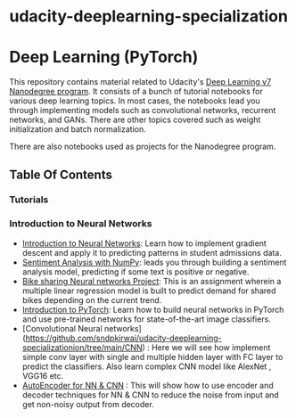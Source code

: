 # udacity-deeplearning-specialization

# Deep Learning (PyTorch)

This repository contains material related to Udacity's [Deep Learning v7 Nanodegree program](https://www.udacity.com/course/deep-learning-nanodegree--nd101). It consists of a bunch of tutorial notebooks for various deep learning topics. In most cases, the notebooks lead you through implementing models such as convolutional networks, recurrent networks, and GANs. There are other topics covered such as weight initialization and batch normalization.

There are also notebooks used as projects for the Nanodegree program.


## Table Of Contents

### Tutorials

### Introduction to Neural Networks

* [Introduction to Neural Networks](https://github.com/sndpkirwai/udacity-deeplearning-specializationion/tree/main/intro-neural-networks): Learn how to implement gradient descent and apply it to predicting patterns in student admissions data.
* [Sentiment Analysis with NumPy](https://github.com/sndpkirwai/udacity-deeplearning-specializationion/tree/main/sentiment-analysis-network): leads you through building a sentiment analysis model, predicting if some text is positive or negative.
* [Bike sharing Neural networks Project](https://github.com/sndpkirwai/udacity-deeplearning-specializationion/tree/main/project-bikesharing): This is an assignment wherein a multiple linear regression model is built to predict demand for shared bikes depending on the current trend.
* [Introduction to PyTorch](https://github.com/sndpkirwai/udacity-deeplearning-specializationion/tree/main/intro-to-pytorch): Learn how to build neural networks in PyTorch and use pre-trained networks for state-of-the-art image classifiers.
* [Convolutional Neural networks] (https://github.com/sndpkirwai/udacity-deeplearning-specializationion/tree/main/CNN) : Here we will see how implement simple conv layer with single and multiple hidden layer with FC layer to predict the classifiers. Also learn complex CNN model like AlexNet , VGG16 etc.
* [AutoEncoder for NN & CNN](https://github.com/sndpkirwai/udacity-deeplearning-specializationion/tree/main/autoencoder) : This will show how to use encoder and decoder techniques for NN & CNN to reduce the noise from input and get non-noisy output from decoder.